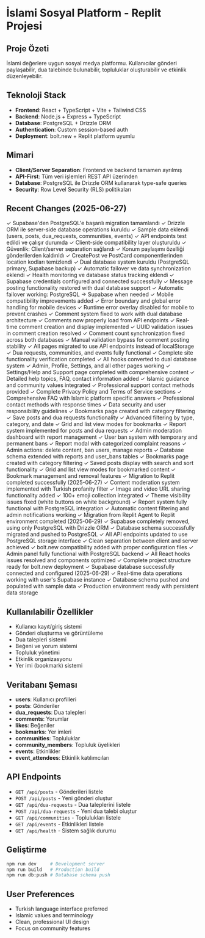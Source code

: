 # İslami Sosyal Platform - Replit Projesi

## Proje Özeti
İslami değerlere uygun sosyal medya platformu. Kullanıcılar gönderi paylaşabilir, dua talebinde bulunabilir, topluluklar oluşturabilir ve etkinlik düzenleyebilir.

## Teknoloji Stack
- **Frontend**: React + TypeScript + Vite + Tailwind CSS
- **Backend**: Node.js + Express + TypeScript
- **Database**: PostgreSQL + Drizzle ORM
- **Authentication**: Custom session-based auth
- **Deployment**: bolt.new + Replit platform uyumlu

## Mimari
- **Client/Server Separation**: Frontend ve backend tamamen ayrılmış
- **API-First**: Tüm veri işlemleri REST API üzerinden
- **Database**: PostgreSQL ile Drizzle ORM kullanarak type-safe queries
- **Security**: Row Level Security (RLS) politikaları

## Recent Changes (2025-06-27)
✓ Supabase'den PostgreSQL'e başarılı migration tamamlandı
✓ Drizzle ORM ile server-side database operations kuruldu
✓ Sample data eklendi (users, posts, dua_requests, communities, events)
✓ API endpoints test edildi ve çalışır durumda
✓ Client-side compatibility layer oluşturuldu
✓ Güvenlik: Client/server separation sağlandı
✓ Konum paylaşımı özelliği gönderilerden kaldırıldı
✓ CreatePost ve PostCard componentlerinden location kodları temizlendi
✓ Dual database system kuruldu (PostgreSQL primary, Supabase backup)
✓ Automatic failover ve data synchronization eklendi
✓ Health monitoring ve database status tracking eklendi
✓ Supabase credentials configured and connected successfully
✓ Message posting functionality restored with dual database support
✓ Automatic failover working: PostgreSQL -> Supabase when needed
✓ Mobile compatibility improvements added
✓ Error boundary and global error handling for mobile devices
✓ Runtime error overlay disabled for mobile to prevent crashes
✓ Comment system fixed to work with dual database architecture
✓ Comments now properly load from API endpoints
✓ Real-time comment creation and display implemented
✓ UUID validation issues in comment creation resolved
✓ Comment count synchronization fixed across both databases
✓ Manual validation bypass for comment posting stability
✓ All pages migrated to use API endpoints instead of localStorage
✓ Dua requests, communities, and events fully functional
✓ Complete site functionality verification completed
✓ All hooks converted to dual database system
✓ Admin, Profile, Settings, and all other pages working
✓ Settings/Help and Support page completed with comprehensive content
✓ Detailed help topics, FAQ, contact information added
✓ Islamic guidance and community values integrated
✓ Professional support contact methods provided
✓ Complete Privacy Policy and Terms of Service sections
✓ Comprehensive FAQ with Islamic platform specific answers
✓ Professional contact methods with response times
✓ Data security and user responsibility guidelines
✓ Bookmarks page created with category filtering
✓ Save posts and dua requests functionality
✓ Advanced filtering by type, category, and date
✓ Grid and list view modes for bookmarks
✓ Report system implemented for posts and dua requests
✓ Admin moderation dashboard with report management
✓ User ban system with temporary and permanent bans
✓ Report modal with categorized complaint reasons
✓ Admin actions: delete content, ban users, manage reports
✓ Database schema extended with reports and user_bans tables
✓ Bookmarks page created with category filtering
✓ Saved posts display with search and sort functionality
✓ Grid and list view modes for bookmarked content
✓ Bookmark management and removal features
✓ Migration to Replit completed successfully (2025-06-27)
✓ Content moderation system implemented with Turkish profanity filter
✓ Image and video URL sharing functionality added
✓ 100+ emoji collection integrated
✓ Theme visibility issues fixed (white buttons on white background)
✓ Report system fully functional with PostgreSQL integration
✓ Automatic content filtering and admin notifications working
✓ Migration from Replit Agent to Replit environment completed (2025-06-29)
✓ Supabase completely removed, using only PostgreSQL with Drizzle ORM
✓ Database schema successfully migrated and pushed to PostgreSQL
✓ All API endpoints updated to use PostgreSQL storage interface
✓ Clean separation between client and server achieved
✓ bolt.new compatibility added with proper configuration files
✓ Admin panel fully functional with PostgreSQL backend
✓ All React hooks issues resolved and components optimized
✓ Complete project structure ready for bolt.new deployment
✓ Supabase database successfully connected and configured (2025-06-29)
✓ Real-time data operations working with user's Supabase instance
✓ Database schema pushed and populated with sample data
✓ Production environment ready with persistent data storage

## Kullanılabilir Özellikler
- Kullanıcı kayıt/giriş sistemi
- Gönderi oluşturma ve görüntüleme
- Dua talepleri sistemi
- Beğeni ve yorum sistemi
- Topluluk yönetimi
- Etkinlik organizasyonu
- Yer imi (bookmark) sistemi

## Veritabanı Şeması
- **users**: Kullanıcı profilleri
- **posts**: Gönderiler
- **dua_requests**: Dua talepleri
- **comments**: Yorumlar
- **likes**: Beğeniler
- **bookmarks**: Yer imleri
- **communities**: Topluluklar
- **community_members**: Topluluk üyelikleri
- **events**: Etkinlikler
- **event_attendees**: Etkinlik katılımcıları

## API Endpoints
- `GET /api/posts` - Gönderileri listele
- `POST /api/posts` - Yeni gönderi oluştur
- `GET /api/dua-requests` - Dua taleplerini listele
- `POST /api/dua-requests` - Yeni dua talebi oluştur
- `GET /api/communities` - Toplulukları listele
- `GET /api/events` - Etkinlikleri listele
- `GET /api/health` - Sistem sağlık durumu

## Geliştirme
```bash
npm run dev     # Development server
npm run build   # Production build
npm run db:push # Database schema push
```

## User Preferences
- Turkish language interface preferred
- Islamic values and terminology
- Clean, professional UI design
- Focus on community features